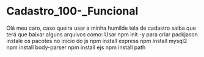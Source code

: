 # Cadastro_100-_Funcional

Olá meu caro, caso queira usar a minha humilde tela de cadastro saiba que terá que baixar alguns arquivos como:
Usar npm init -y para criar packjason
instale os pacotes no inicio do js
npm install express
npm install mysql2
npm install body-parser
npm install ejs
npm install path
